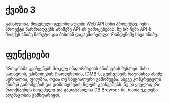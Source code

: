 # ქვიზი 3
გამარჯობა, მოცემული გვქონდა ქვიზი Web API მინი პროექტზე.
ჩემი პროექტი წარმოადგენს ანიმეზე API-ის გამოყენებას.
ნუ ხო ჩემი API-ს მოაქვს ანიმე ნარუტო და მასთან დაკავშირებული რამდენიმე სხვა ანიმე.


# ფუნქციები
პროგრამა გვიჩვენებს მოკლე ინფორმაციას ანიმეების შესახებ.
მისი სათაურის,
ეპიზოდების რაოდენობის, 
IDMB-ს,
გვიჩვენებს რატიპისაა ანიმე: სერიალია, ფილმია, ოვაა თუ სპეციალური გამოშვება.
ასევე კონკრეტული ანიმეს გამოშვების და დამთავრების წლებს გვიჩვენებს.
ნუ ეს ყველაფერი რათქმაუნდა მოცემული და გადატანილია DB Browser-ში, რათა უკეთესი აღქმაგობის გამხდარიყო.
